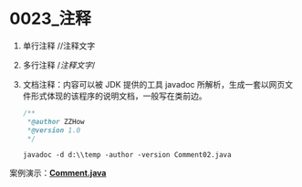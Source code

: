 # 0023\_注释

1. 单行注释 //注释文字
2. 多行注释 /_注释文字_/
3. 文档注释：内容可以被 JDK 提供的工具 javadoc 所解析，生成一套以网页文件形式体现的该程序的说明文档，一般写在类前边。

   ```java
   /**
    *@author ZZHow
    *@version 1.0
    */
   ```

   `javadoc -d d:\\temp -author -version Comment02.java`

案例演示：**[Comment.java](https://github.com/ZZHow1024/Notes_on_the_Course_of_Han_Shunping_Gradually_Learning_Java/blob/main/Chapter02_Java%E6%A6%82%E8%BF%B0/0023_%E6%B3%A8%E9%87%8A/Comment.java)**
